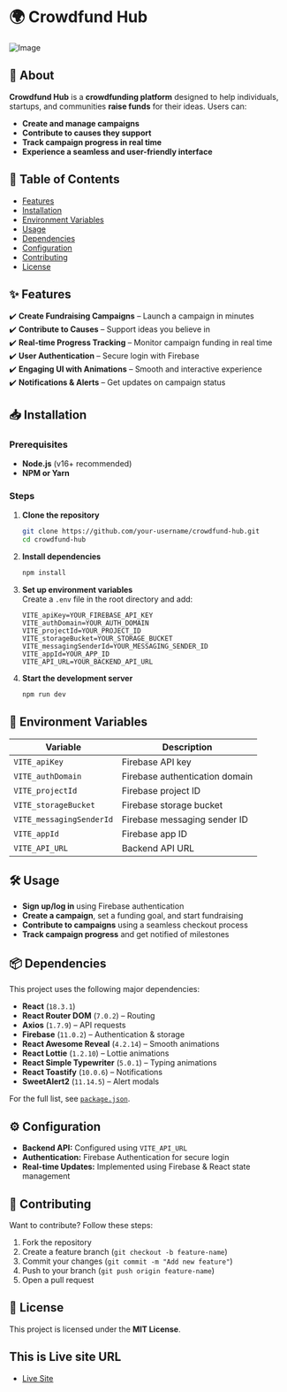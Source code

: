 # 🌍 Crowdfund Hub  
![Image](https://github.com/user-attachments/assets/ee414fd8-2ffb-4ca1-a740-b0a99e7c2556)
## 📌 About  
**Crowdfund Hub** is a **crowdfunding platform** designed to help individuals, startups, and communities **raise funds** for their ideas. Users can:  
- **Create and manage campaigns**  
- **Contribute to causes they support**  
- **Track campaign progress in real time**  
- **Experience a seamless and user-friendly interface**  

## 📑 Table of Contents  
- [Features](#-features)  
- [Installation](#-installation)  
- [Environment Variables](#-environment-variables)  
- [Usage](#-usage)  
- [Dependencies](#-dependencies)  
- [Configuration](#-configuration)  
- [Contributing](#-contributing)  
- [License](#-license)  

## ✨ Features  
✔️ **Create Fundraising Campaigns** – Launch a campaign in minutes  
✔️ **Contribute to Causes** – Support ideas you believe in  
✔️ **Real-time Progress Tracking** – Monitor campaign funding in real time  
✔️ **User Authentication** – Secure login with Firebase  
✔️ **Engaging UI with Animations** – Smooth and interactive experience  
✔️ **Notifications & Alerts** – Get updates on campaign status  

## 📥 Installation  

### Prerequisites  
- **Node.js** (v16+ recommended)  
- **NPM or Yarn**  

### Steps  
1. **Clone the repository**  
   ```bash
   git clone https://github.com/your-username/crowdfund-hub.git
   cd crowdfund-hub
   ```  
2. **Install dependencies**  
   ```bash
   npm install
   ```  
3. **Set up environment variables**  
   Create a `.env` file in the root directory and add:  
   ```plaintext
   VITE_apiKey=YOUR_FIREBASE_API_KEY
   VITE_authDomain=YOUR_AUTH_DOMAIN
   VITE_projectId=YOUR_PROJECT_ID
   VITE_storageBucket=YOUR_STORAGE_BUCKET
   VITE_messagingSenderId=YOUR_MESSAGING_SENDER_ID
   VITE_appId=YOUR_APP_ID
   VITE_API_URL=YOUR_BACKEND_API_URL
   ```  
4. **Start the development server**  
   ```bash
   npm run dev
   ```  

## 🔑 Environment Variables  
| Variable                   | Description                          |  
|----------------------------|--------------------------------------|  
| `VITE_apiKey`              | Firebase API key                    |  
| `VITE_authDomain`          | Firebase authentication domain      |  
| `VITE_projectId`           | Firebase project ID                 |  
| `VITE_storageBucket`       | Firebase storage bucket             |  
| `VITE_messagingSenderId`   | Firebase messaging sender ID        |  
| `VITE_appId`               | Firebase app ID                     |  
| `VITE_API_URL`             | Backend API URL                     |  

## 🛠 Usage  
- **Sign up/log in** using Firebase authentication  
- **Create a campaign**, set a funding goal, and start fundraising  
- **Contribute to campaigns** using a seamless checkout process  
- **Track campaign progress** and get notified of milestones  

## 📦 Dependencies  
This project uses the following major dependencies:  
- **React** (`18.3.1`)  
- **React Router DOM** (`7.0.2`) – Routing  
- **Axios** (`1.7.9`) – API requests  
- **Firebase** (`11.0.2`) – Authentication & storage  
- **React Awesome Reveal** (`4.2.14`) – Smooth animations  
- **React Lottie** (`1.2.10`) – Lottie animations  
- **React Simple Typewriter** (`5.0.1`) – Typing animations  
- **React Toastify** (`10.0.6`) – Notifications  
- **SweetAlert2** (`11.14.5`) – Alert modals  

For the full list, see [`package.json`](./package.json).  

## ⚙️ Configuration  
- **Backend API:** Configured using `VITE_API_URL`  
- **Authentication:** Firebase Authentication for secure login  
- **Real-time Updates:** Implemented using Firebase & React state management  

## 🤝 Contributing  
Want to contribute? Follow these steps:  
1. Fork the repository  
2. Create a feature branch (`git checkout -b feature-name`)  
3. Commit your changes (`git commit -m "Add new feature"`)  
4. Push to your branch (`git push origin feature-name`)  
5. Open a pull request  

## 📜 License  
This project is licensed under the **MIT License**.  

## This is Live site URL

* [Live Site](https://crowd-funding-85c71.web.app/myCampaign)
